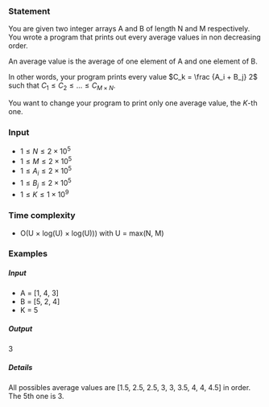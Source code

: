 ### Statement
You are given two integer arrays A and B of length N and M respectively.
You wrote a program that prints out every average values in non decreasing order.

An average value is the average of one element of A and one element of B.

In other words, your program prints every value $C_k = \frac {A_i + B_j} 2$ such that $C_1 \le C_2 \le ... \le C_{M \times N}$.

You want to change your program to print only one average value, the $K$-th one.

### Input
- $1 \le N \le 2 \times 10^5$
- $1 \le M \le 2 \times 10^5$
- $1 \le A_i \le 2 \times 10^5$
- $1 \le B_j \le 2 \times 10^5$
- $1 \le K \le 1 \times 10^{9}$

### Time complexity
- O(U $\times$ log(U) $\times$ log(U))) with U = max(N, M)

### Examples

##### Input
- A = [1, 4, 3]
- B = [5, 2, 4]
- K = 5

##### Output
3

##### Details
All possibles average values are [1.5, 2.5, 2.5, 3, 3, 3.5, 4, 4, 4.5] in order.
The 5th one is 3.
